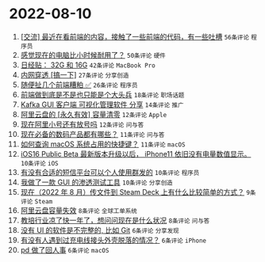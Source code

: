 # 2022-08-10

1. [[交流] 最近在看前端的内容，接触了一些前端的代码，有一些吐槽](https://www.v2ex.com/t/871818) `56条评论` `程序员`
1. [感觉现在的电脑比小时候耐用了？](https://www.v2ex.com/t/871817) `50条评论` `硬件`
1. [日经贴： 32G 和 16G](https://www.v2ex.com/t/871837) `42条评论` `MacBook Pro`
1. [内网穿透 [搞一下]](https://www.v2ex.com/t/871831) `27条评论` `分享创造`
1. [随便扯几个前端糟粕 ✅](https://www.v2ex.com/t/871848) `26条评论` `程序员`
1. [前端做到底是不是也只能是个大头兵](https://www.v2ex.com/t/871847) `18条评论` `职场话题`
1. [Kafka GUI 客户端 可视化管理软件 分享](https://www.v2ex.com/t/871814) `14条评论` `推广`
1. [阿里云盘的 [永久有效] 容量清零](https://www.v2ex.com/t/871869) `12条评论` `Apple`
1. [现在阿里小号还有放号吗](https://www.v2ex.com/t/871827) `12条评论` `问与答`
1. [现在必备的数码产品都有哪些？](https://www.v2ex.com/t/871839) `11条评论` `问与答`
1. [如何查询 macOS 系统占用的快捷键？](https://www.v2ex.com/t/871812) `11条评论` `macOS`
1. [iOS16 Public Beta 最新版本升级以后， iPhone11 依旧没有电量数值显示。](https://www.v2ex.com/t/871854) `10条评论` `iOS`
1. [有没有合适的短信平台可以个人使用群发的](https://www.v2ex.com/t/871849) `10条评论` `程序员`
1. [我做了一款 GUI 的渗透测试工具](https://www.v2ex.com/t/871840) `10条评论` `分享创造`
1. [现在（2022 年 8 月）传文件到 Steam Deck 上有什么比较简单的方式？](https://www.v2ex.com/t/871844) `9条评论` `Steam`
1. [阿里云盘容量失效](https://www.v2ex.com/t/871862) `8条评论` `全球工单系统`
1. [教培行业凉了快一年了，想问问现在是什么状况](https://www.v2ex.com/t/871823) `8条评论` `问与答`
1. [没有 UI 的软件是不完整的, 比如 Git](https://www.v2ex.com/t/871863) `6条评论` `分享发现`
1. [有没有人遇到过充电线接头外壳脱落的情况？](https://www.v2ex.com/t/871833) `6条评论` `iPhone`
1. [pd 做了回人事](https://www.v2ex.com/t/871820) `6条评论` `macOS`
